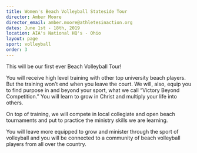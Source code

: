 ```yaml
---
title: Women's Beach Volleyball Stateside Tour
director: Amber Moore
director_email: amber.moore@athletesinaction.org
dates: June 1st - 18th, 2019
location: AIA's National HQ's - Ohio
layout: page
sport: volleyball
order: 3
---
```

This will be our first ever Beach Volleyball Tour! 

You will receive high level training with other top university beach players. But the training won’t end when you leave the court. We will, also, equip you to find purpose in and beyond your sport, what we call “Victory Beyond Competition.” You will learn to grow in Christ and multiply your life into others.

On top of training, we will compete in local collegiate and open beach tournaments and put to practice the ministry skills we are learning.

You will leave more equipped to grow and minister through the sport of volleyball and you will be connected to a community of beach volleyball players from all over the country.